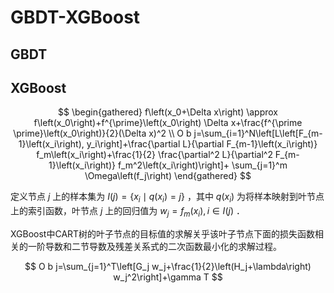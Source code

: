 # GBDT-XGBoost


## GBDT


## XGBoost

$$
\begin{gathered}
f\left(x_0+\Delta x\right) \approx f\left(x_0\right)+f^{\prime}\left(x_0\right) \Delta x+\frac{f^{\prime \prime}\left(x_0\right)}{2}(\Delta x)^2 \\
O b j=\sum_{i=1}^N\left[L\left[F_{m-1}\left(x_i\right), y_i\right]+\frac{\partial L}{\partial F_{m-1}\left(x_i\right)} f_m\left(x_i\right)+\frac{1}{2} \frac{\partial^2 L}{\partial^2 F_{m-1}\left(x_i\right)} f_m^2\left(x_i\right)\right]+ \sum_{j=1}^m \Omega\left(f_j\right)
\end{gathered}
$$


定义节点 $j$ 上的样本集为 $I(j)=\left\{x_i \mid q\left(x_i\right)=j\right\}$ ，其中 $q\left(x_i\right)$ 为将样本映射到叶节点上的索引函数，叶节点 $j$ 上的回归值为 $w_j=f_m\left(x_i\right), i \in I(j)$ ．

XGBoost中CART树的叶子节点的目标值的求解关乎该叶子节点下面的损失函数相关的一阶导数和二节导数及残差关系式的二次函数最小化的求解过程。

$$
O b j=\sum_{j=1}^T\left[G_j w_j+\frac{1}{2}\left(H_j+\lambda\right) w_j^2\right]+\gamma T
$$